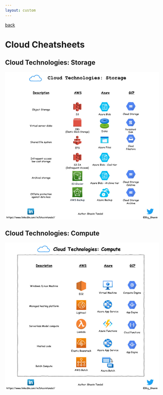 ```yaml
---
layout: custom
---
```


[back](../../)

# Cloud Cheatsheets

## Cloud Technologies: Storage

![cloud-technologies-storage](../../resources/cheatsheets/cloud/cloud-technologies-storage.jpg)

## Cloud Technologies: Compute

![cloud-technologies-compute](../../resources/cheatsheets/cloud/cloud-technologies-compute.jpg)
